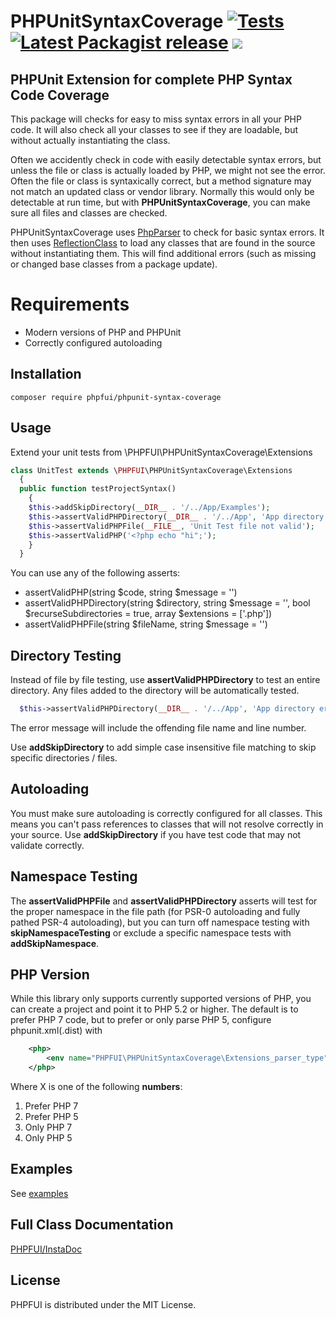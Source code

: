 # PHPUnitSyntaxCoverage [![Tests](https://github.com/phpfui/PHPUnitSyntaxCoverage/actions/workflows/tests.yml/badge.svg)](https://github.com/phpfui/PHPUnitSyntaxCoverage/actions?query=workflow%3Atests) [![Latest Packagist release](https://img.shields.io/packagist/v/phpfui/phpunit-syntax-coverage.svg)](https://packagist.org/packages/phpfui/phpunit-syntax-coverage) ![](https://img.shields.io/badge/PHPStan-level%206-brightgreen.svg?style=flat)

## PHPUnit Extension for complete PHP Syntax Code Coverage

This package will checks for easy to miss syntax errors in all your PHP code. It will also check all your classes to see if they are loadable, but without actually instantiating the class.

Often we accidently check in code with easily detectable syntax errors, but unless the file or class is actually loaded by PHP, we might not see the error. Often the file or class is syntaxically correct, but a method signature may not match an updated class or vendor library. Normally this would only be detectable at run time, but with **PHPUnitSyntaxCoverage**, you can make sure all files and classes are checked.

PHPUnitSyntaxCoverage uses [PhpParser](https://github.com/nikic/PHP-Parser) to check for basic syntax errors. It then uses [ReflectionClass](https://www.php.net/manual/en/class.reflectionclass.php) to load any classes that are found in the source without instantiating them.  This will find additional errors (such as missing or changed base classes from a package update).

# Requirements
- Modern versions of PHP and PHPUnit
- Correctly configured autoloading

## Installation
```
composer require phpfui/phpunit-syntax-coverage
```

## Usage
Extend your unit tests from \PHPFUI\PHPUnitSyntaxCoverage\Extensions
```php
class UnitTest extends \PHPFUI\PHPUnitSyntaxCoverage\Extensions
  {
  public function testProjectSyntax()
    {
    $this->addSkipDirectory(__DIR__ . '/../App/Examples');
    $this->assertValidPHPDirectory(__DIR__ . '/../App', 'App directory has an error');
    $this->assertValidPHPFile(__FILE__, 'Unit Test file not valid');
    $this->assertValidPHP('<?php echo "hi";');
    }
  }
```
You can use any of the following asserts:
- assertValidPHP(string $code, string $message = '')
- assertValidPHPDirectory(string $directory, string $message = '', bool $recurseSubdirectories = true, array $extensions = ['.php'])
- assertValidPHPFile(string $fileName, string $message = '')

## Directory Testing
Instead of file by file testing, use **assertValidPHPDirectory** to test an entire directory. Any files added to the directory will be automatically tested.
```php
  $this->assertValidPHPDirectory(__DIR__ . '/../App', 'App directory error');
```
The error message will include the offending file name and line number.

Use **addSkipDirectory** to add simple case insensitive file matching to skip specific directories / files.

## Autoloading
You must make sure autoloading is correctly configured for all classes.  This means you can't pass references to classes that will not resolve correctly in your source. Use **addSkipDirectory** if you have test code that may not validate correctly.

## Namespace Testing
The **assertValidPHPFile** and **assertValidPHPDirectory** asserts will test for the proper namespace in the file path (for PSR-0 autoloading and fully pathed PSR-4 autoloading), but you can turn off namespace testing with **skipNamespaceTesting** or exclude a specific namespace tests with **addSkipNamespace**.

## PHP Version
While this library only supports currently supported versions of PHP, you can create a project and point it to PHP 5.2 or higher. The default is to prefer PHP 7 code, but to prefer or only parse PHP 5, configure phpunit.xml(.dist) with
~~~xml
	<php>
		<env name="PHPFUI\PHPUnitSyntaxCoverage\Extensions_parser_type" value="X"/>
	</php>
~~~
Where X is one of the following **numbers**:
1. Prefer PHP 7
2. Prefer PHP 5
3. Only PHP 7
4. Only PHP 5

## Examples
See [examples](https://github.com/phpfui/PHPUnitSyntaxCoverage/blob/master/tests/UnitTest.php)

## Full Class Documentation
[PHPFUI/InstaDoc](http://phpfui.com/?n=PHPFUI/PHPUnitSyntaxCoverage)

## License
PHPFUI is distributed under the MIT License.

